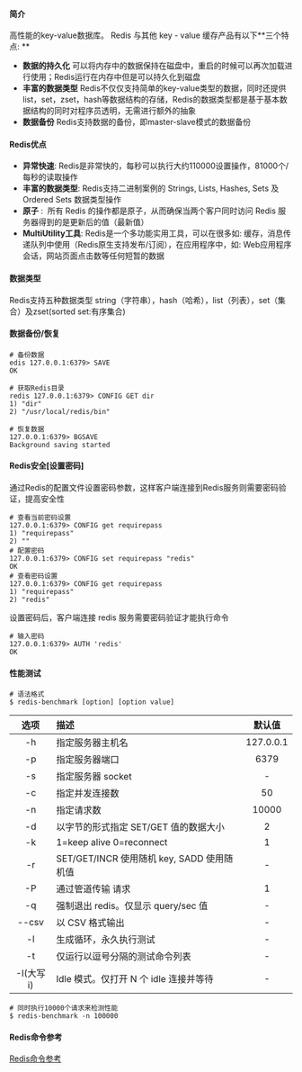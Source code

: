 #### 简介
高性能的key-value数据库。
Redis 与其他 key - value 缓存产品有以下**三个特点: **
- **数据的持久化** 可以将内存中的数据保持在磁盘中，重启的时候可以再次加载进行使用；Redis运行在内存中但是可以持久化到磁盘
- **丰富的数据类型** Redis不仅仅支持简单的key-value类型的数据，同时还提供list，set，zset，hash等数据结构的存储，Redis的数据类型都是基于基本数据结构的同时对程序员透明，无需进行额外的抽象
- **数据备份** Redis支持数据的备份，即master-slave模式的数据备份

#### Redis优点
- **异常快速**: Redis是非常快的，每秒可以执行大约110000设置操作，81000个/每秒的读取操作
- **丰富的数据类型**: Redis支持二进制案例的 Strings, Lists, Hashes, Sets 及 Ordered Sets 数据类型操作
- **原子** :  所有 Redis 的操作都是原子，从而确保当两个客户同时访问 Redis 服务器得到的是更新后的值（最新值）
- **MultiUtility工具**: Redis是一个多功能实用工具，可以在很多如: 缓存，消息传递队列中使用（Redis原生支持发布/订阅），在应用程序中，如: Web应用程序会话，网站页面点击数等任何短暂的数据

#### 数据类型
Redis支持五种数据类型 string（字符串），hash（哈希），list（列表），set（集合）及zset(sorted set:有序集合)

#### 数据备份/恢复
```
# 备份数据
edis 127.0.0.1:6379> SAVE 
OK

# 获取Redis目录
redis 127.0.0.1:6379> CONFIG GET dir
1) "dir"
2) "/usr/local/redis/bin"

# 恢复数据
127.0.0.1:6379> BGSAVE
Background saving started
```

#### Redis安全[设置密码]
通过Redis的配置文件设置密码参数，这样客户端连接到Redis服务则需要密码验证，提高安全性
```
# 查看当前密码设置
127.0.0.1:6379> CONFIG get requirepass
1) "requirepass"
2) ""
# 配置密码
127.0.0.1:6379> CONFIG set requirepass "redis"
OK
# 查看密码设置
127.0.0.1:6379> CONFIG get requirepass
1) "requirepass"
2) "redis"
```
设置密码后，客户端连接 redis 服务需要密码验证才能执行命令
```
# 输入密码
127.0.0.1:6379> AUTH 'redis'
OK
```

#### 性能测试
```
# 语法格式
$ redis-benchmark [option] [option value]
```
|选项 | 描述 | 默认值 |
|:-:|:-|:-:|
| -h | 指定服务器主机名 | 127.0.0.1 |
| -p | 指定服务器端口 | 6379 |
| -s | 指定服务器 socket | - |
| -c | 指定并发连接数 | 50 |
| -n | 指定请求数 | 10000 |
| -d | 以字节的形式指定 SET/GET 值的数据大小 |    2 |
| -k | 1=keep alive 0=reconnect | 1 |
| -r | SET/GET/INCR 使用随机 key, SADD 使用随机值 | - |
| -P | 通过管道传输 <numreq>请求 | 1 |
| -q | 强制退出 redis。仅显示 query/sec 值 | - |
| --csv | 以 CSV 格式输出 | - |
| -l | 生成循环，永久执行测试 | - |
| -t | 仅运行以逗号分隔的测试命令列表 | - |
| -I(大写i) | Idle 模式。仅打开 N 个 idle 连接并等待| - |
```
# 同时执行10000个请求来检测性能
$ redis-benchmark -n 100000
```

#### Redis命令参考
[Redis命令参考](http://redisdoc.com/)